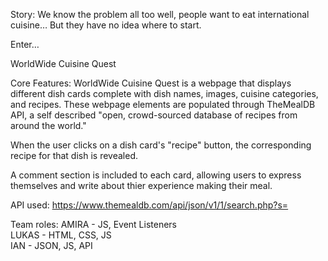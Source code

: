 Story:
We know the problem all too well, people want to eat international cuisine… But they have no idea where to start.

Enter…

WorldWide Cuisine Quest

Core Features:
WorldWide Cuisine Quest is a webpage that displays different dish cards complete with dish names, images, cuisine categories, and recipes. These webpage elements are populated through TheMealDB API, a self described "open, crowd-sourced database of recipes from around the world."

When the user clicks on a dish card's "recipe" button, the corresponding recipe for that dish is revealed.

A comment section is included to each card, allowing users to express themselves and write about thier experience making their meal.

API used:
https://www.themealdb.com/api/json/v1/1/search.php?s=


Team roles:
AMIRA - JS, Event Listeners    
LUKAS - HTML, CSS, JS    
IAN - JSON, JS, API    